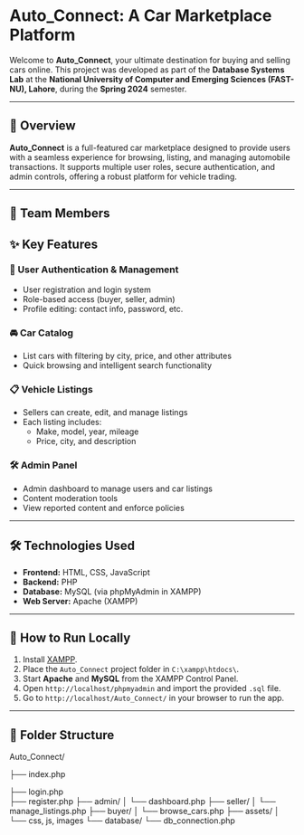 # Auto_Connect: A Car Marketplace Platform

Welcome to **Auto_Connect**, your ultimate destination for buying and selling cars online. This project was developed as part of the **Database Systems Lab** at the **National University of Computer and Emerging Sciences (FAST-NU), Lahore**, during the **Spring 2024** semester.

---

## 🚗 Overview

**Auto_Connect** is a full-featured car marketplace designed to provide users with a seamless experience for browsing, listing, and managing automobile transactions. It supports multiple user roles, secure authentication, and admin controls, offering a robust platform for vehicle trading.

---

## 👥 Team Members




## ✨ Key Features

### 🔐 User Authentication & Management
- User registration and login system
- Role-based access (buyer, seller, admin)
- Profile editing: contact info, password, etc.

### 🚘 Car Catalog
- List cars with filtering by city, price, and other attributes
- Quick browsing and intelligent search functionality

### 📋 Vehicle Listings
- Sellers can create, edit, and manage listings
- Each listing includes:
  - Make, model, year, mileage
  - Price, city, and description

### 🛠 Admin Panel
- Admin dashboard to manage users and car listings
- Content moderation tools
- View reported content and enforce policies

---

## 🛠 Technologies Used

- **Frontend:** HTML, CSS, JavaScript
- **Backend:** PHP
- **Database:** MySQL (via phpMyAdmin in XAMPP)
- **Web Server:** Apache (XAMPP)

---

## 🚀 How to Run Locally

1. Install [XAMPP](https://www.apachefriends.org).
2. Place the `Auto_Connect` project folder in `C:\xampp\htdocs\`.
3. Start **Apache** and **MySQL** from the XAMPP Control Panel.
4. Open `http://localhost/phpmyadmin` and import the provided `.sql` file.
5. Go to `http://localhost/Auto_Connect/` in your browser to run the app.

---

## 📁 Folder Structure

Auto_Connect/

├── index.php

├── login.php<br/>
├── register.php
├── admin/
│ └── dashboard.php
├── seller/
│ └── manage_listings.php
├── buyer/
│ └── browse_cars.php
├── assets/
│ └── css, js, images
└── database/
└── db_connection.php

